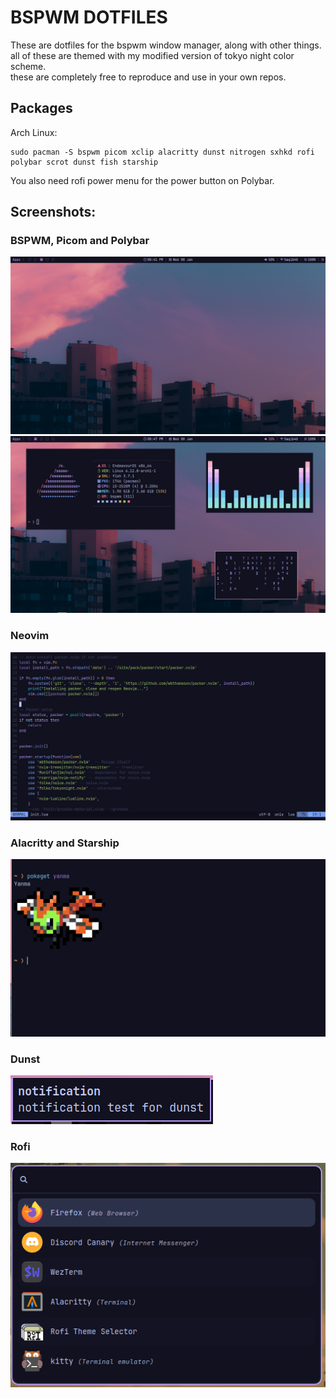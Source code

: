 # BSPWM DOTFILES
These are dotfiles for the bspwm window manager, along with other things.\
all of these are themed with my modified version of tokyo night color scheme.\
these are completely free to reproduce and use in your own repos.
## Packages
Arch Linux:
```
sudo pacman -S bspwm picom xclip alacritty dunst nitrogen sxhkd rofi polybar scrot dunst fish starship
```
You also need rofi power menu for the power button on Polybar.
## Screenshots:
### BSPWM, Picom and Polybar

<img src="assets/bsp.png">

<img src="assets/bspwm.png">

### Neovim

<img src="assets/neovim.png">

### Alacritty and Starship

<img src="assets/alacritty.png">

### Dunst

<img src="assets/dunst.png">

### Rofi

<img src="assets/rofi.png">
